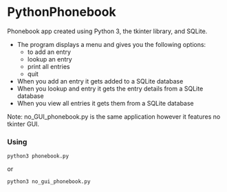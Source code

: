 # PythonPhonebook

Phonebook app created using Python 3, the tkinter library, and SQLite.

- The program displays a menu and gives you the following options:
   * to add an entry
   * lookup an entry
   * print all entries
   * quit
- When you add an entry it gets added to a SQLite database
- When you lookup and entry it gets the entry details from a SQLite database
- When you view all entries it gets them from a SQLite database


Note: no_GUI_phonebook.py is the same application however it features no tkinter GUI.

### Using
```
python3 phonebook.py
```
or
```
python3 no_gui_phonebook.py
```


